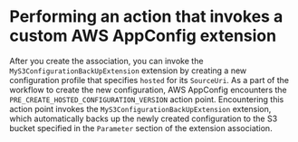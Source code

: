 # Performing an action that invokes a custom AWS AppConfig extension<a name="working-with-appconfig-extensions-creating-custom-invoke"></a>

After you create the association, you can invoke the `MyS3ConfigurationBackUpExtension` extension by creating a new configuration profile that specifies `hosted` for its `SourceUri`\. As a part of the workflow to create the new configuration, AWS AppConfig encounters the `PRE_CREATE_HOSTED_CONFIGURATION_VERSION` action point\. Encountering this action point invokes the `MyS3ConfigurationBackUpExtension` extension, which automatically backs up the newly created configuration to the S3 bucket specified in the `Parameter` section of the extension association\.